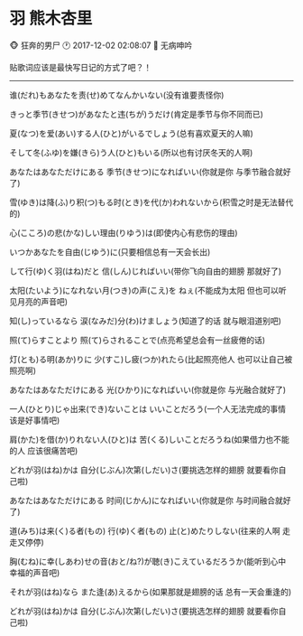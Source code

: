 #  羽 熊木杏里
:monkey_face: 狂奔的男尸  :clock1: 2017-12-02 02:08:07  :open_file_folder: 无病呻吟  

贴歌词应该是最快写日记的方式了吧？！

-----

谁(だれ)もあなたを责(せ)めてなんかいない(没有谁要责怪你)

きっと季节(きせつ)があなたと违(ちが)うだけ(肯定是季节与你不同而已)

夏(なつ)を爱(あい)する人(ひと)がいるでしょう(总有喜欢夏天的人嘛)

そして冬(ふゆ)を嫌(きら)う人(ひと)もいる(所以也有讨厌冬天的人啊)

あなたはあなただけにある 季节(きせつ)になればいい(你就是你 与季节融合就好了)

雪(ゆき)は降(ふ)り积(つ)もる时(とき)を代(か)われないから(积雪之时是无法替代的)

心(こころ)の悲(かな)しい理由(りゆう)は(即使内心有悲伤的理由)

いつかあなたを自由(じゆう)に(只要相信总有一天会长出)

して行(ゆ)く羽(はね)だと 信(しん)じればいい(带你飞向自由的翅膀 那就好了)

太阳(たいよう)になれない月(つき)の声(こえ)を ねぇ(不能成为太阳 但也可以听见月亮的声音吧)

知(し)っているなら 涙(なみだ)分(わ)けましょう(知道了的话 就与眼泪道别吧)

照(て)らすことより 照(て)らされることで(点亮希望总会有一丝疲倦的话)

灯(とも)る明(あか)りに 少(すこ)し疲(つか)れたら(比起照亮他人 也可以让自己被照亮啊)

あなたはあなただけにある 光(ひかり)になればいい(你就是你 与光融合就好了)

一人(ひとり)じゃ出来(でき)ないことは いいことだろう(一个人无法完成的事情 该是好事情吧)

肩(かた)を借(か)りれない人(ひと)は 苦(くる)しいことだろうね(如果借力也不能的人 应该很痛苦吧)

どれが羽(はね)かは 自分(じぶん)次第(しだい)さ(要挑选怎样的翅膀 就要看你自己啦)

あなたはあなただけにある 时间(じかん)になればいい(你就是你 与时间融合就好了)

道(みち)は来(く)る者(もの) 行(ゆ)く者(もの) 止(と)めたりしない(往来的人啊 走走又停停)

胸(むね)に幸(しあわ)せの音(おと/ね?)が聴(き)こえているだろうか(能听到心中幸福的声音吧)

それが羽(はね)なら また逢(あ)えるから(如果那就是翅膀的话 总有一天会重逢的)

どれが羽(はね)かは 自分(じぶん)次第(しだい)さ(要挑选怎样的翅膀 就要看你自己啦) 

